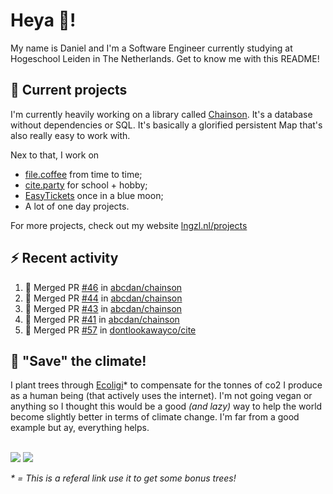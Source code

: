 # Heya 👋!

My name is Daniel and I'm a Software Engineer currently studying at Hogeschool Leiden in The Netherlands. Get to know me with this README!

## 💪 Current projects
I'm currently heavily working on a library called [Chainson](https://github.com/abcdan/chainson). It's a database without dependencies or SQL. It's basically a glorified persistent Map that's also really easy to work with.

Nex to that, I work on
- [file.coffee](https://file.coffee) from time to time;
- [cite.party](https://cite.party) for school + hobby;
- [EasyTickets](https://easytickets.xyz) once in a blue moon;
- A lot of one day projects.

For more projects, check out my website [lngzl.nl/projects](https://lngzl.nl/projects)

## ⚡ Recent activity
<!--START_SECTION:activity-->
1. 🎉 Merged PR [#46](https://github.com/abcdan/chainson/pull/46) in [abcdan/chainson](https://github.com/abcdan/chainson)
2. 🎉 Merged PR [#44](https://github.com/abcdan/chainson/pull/44) in [abcdan/chainson](https://github.com/abcdan/chainson)
3. 🎉 Merged PR [#43](https://github.com/abcdan/chainson/pull/43) in [abcdan/chainson](https://github.com/abcdan/chainson)
4. 🎉 Merged PR [#41](https://github.com/abcdan/chainson/pull/41) in [abcdan/chainson](https://github.com/abcdan/chainson)
5. 🎉 Merged PR [#57](https://github.com/dontlookawayco/cite/pull/57) in [dontlookawayco/cite](https://github.com/dontlookawayco/cite)
<!--END_SECTION:activity-->

## 🌳 "Save" the climate!
I plant trees through <a href="https://ecologi.com/lngzl?r=6005cc57f70194001deaedfa">Ecoligi</a>* to compensate for the tonnes of co2 I produce as a human being (that actively uses the internet). I'm not going vegan or anything so I thought this would be a good _(and lazy)_ way to help the world become slightly better in terms of climate change. I'm far from a good example but ay, everything helps.

<br><a href="https://ecologi.com/lngzl?r=6005cc57f70194001deaedfa"><img src="https://img.shields.io/ecologi/trees/lngzl"></a> <a href="https://ecologi.com/lngzl?r=6005cc57f70194001deaedfa"><img src="https://img.shields.io/ecologi/carbon/lngzl"></a>



_\* = This is a referal link use it to get some bonus trees!_
